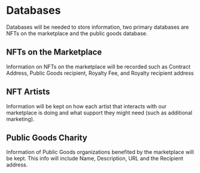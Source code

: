 # Databases

Databases will be needed to store information, two primary databases are NFTs on the marketplace and the public goods database.&#x20;

## NFTs on the Marketplace

Information on NFTs on the marketplace will be recorded such as Contract Address, Public Goods recipient, Royalty Fee, and Royalty recipient address

## NFT Artists

Information will be kept on how each artist that interacts with our marketplace is doing and what support they might need (such as additional marketing).&#x20;

## Public Goods Charity <a href="#public-goods-charity" id="public-goods-charity"></a>

Information of Public Goods organizations benefited by the marketplace will be kept. This info will include Name, Description, URL and the Recipient address.&#x20;
